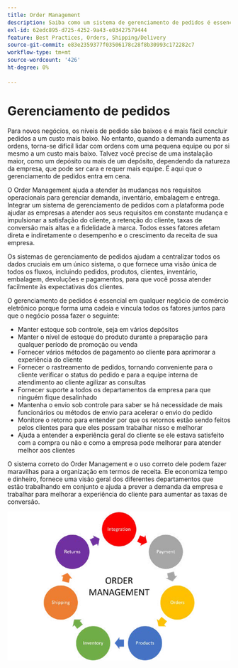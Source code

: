 ```yaml
---
title: Order Management
description: Saiba como um sistema de gerenciamento de pedidos é essencial para seu negócio de comércio eletrônico.
exl-id: 62edc895-d725-4252-9a43-e03427579444
feature: Best Practices, Orders, Shipping/Delivery
source-git-commit: e83e2359377f03506178c28f8b30993c172282c7
workflow-type: tm+mt
source-wordcount: '426'
ht-degree: 0%

---
```


# Gerenciamento de pedidos

Para novos negócios, os níveis de pedido são baixos e é mais fácil concluir pedidos a um custo mais baixo. No entanto, quando a demanda aumenta as ordens, torna-se difícil lidar com ordens com uma pequena equipe ou por si mesmo a um custo mais baixo. Talvez você precise de uma instalação maior, como um depósito ou mais de um depósito, dependendo da natureza da empresa, que pode ser cara e requer mais equipe. É aqui que o gerenciamento de pedidos entra em cena.

O Order Management ajuda a atender às mudanças nos requisitos operacionais para gerenciar demanda, inventário, embalagem e entrega. Integrar um sistema de gerenciamento de pedidos com a plataforma pode ajudar as empresas a atender aos seus requisitos em constante mudança e impulsionar a satisfação do cliente, a retenção do cliente, taxas de conversão mais altas e a fidelidade à marca. Todos esses fatores afetam direta e indiretamente o desempenho e o crescimento da receita de sua empresa.

Os sistemas de gerenciamento de pedidos ajudam a centralizar todos os dados cruciais em um único sistema, o que fornece uma visão única de todos os fluxos, incluindo pedidos, produtos, clientes, inventário, embalagem, devoluções e pagamentos, para que você possa atender facilmente às expectativas dos clientes.

O gerenciamento de pedidos é essencial em qualquer negócio de comércio eletrônico porque forma uma cadeia e vincula todos os fatores juntos para que o negócio possa fazer o seguinte:

- Manter estoque sob controle, seja em vários depósitos
- Manter o nível de estoque do produto durante a preparação para qualquer período de promoção ou venda
- Fornecer vários métodos de pagamento ao cliente para aprimorar a experiência do cliente
- Fornecer o rastreamento de pedidos, tornando conveniente para o cliente verificar o status do pedido e para a equipe interna de atendimento ao cliente agilizar as consultas
- Fornecer suporte a todos os departamentos da empresa para que ninguém fique desalinhado
- Mantenha o envio sob controle para saber se há necessidade de mais funcionários ou métodos de envio para acelerar o envio do pedido
- Monitore o retorno para entender por que os retornos estão sendo feitos pelos clientes para que eles possam trabalhar nisso e melhorar
- Ajuda a entender a experiência geral do cliente se ele estava satisfeito com a compra ou não e como a empresa pode melhorar para atender melhor aos clientes

O sistema correto do Order Management e o uso correto dele podem fazer maravilhas para a organização em termos de receita. Ele economiza tempo e dinheiro, fornece uma visão geral dos diferentes departamentos que estão trabalhando em conjunto e ajuda a prever a demanda da empresa e trabalhar para melhorar a experiência do cliente para aumentar as taxas de conversão.

![Diagrama do processo de gerenciamento de pedidos](../../assets/playbooks/order-management.png)
